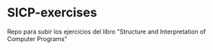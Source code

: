 # SICP-exercises
Repo para subir los ejercicios del libro "Structure and Interpretation of Computer Programs"
